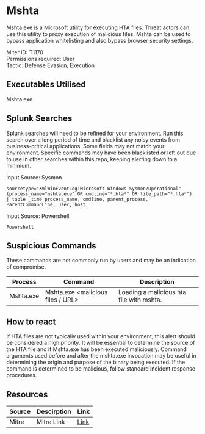 # Mshta
Mshta.exe is a Microsoft utility for executing HTA files. Threat actors can use this utility to proxy execution of malicious files. Mshta can be used to bypass application whitelisting and also bypass browser security settings. 

Miter ID: T1170  
Permissions required: User  
Tactic: Defense Evasion, Execution

## Executables Utilised
Mshta.exe


## Splunk Searches
Splunk searches will need to be refined for your environment. Run this search over a long period of time and blacklist any noisy events from business-critical applications. Some fields may not match your environment. Specific commands may have been blacklisted or left out due to use in other searches within this repo, keeping alerting down to a minimum.

Input Source: Sysmon
```
sourcetype="XmlWinEventLog:Microsoft-Windows-Sysmon/Operational"
(process_name="mshta.exe" OR cmdline="*.hta*" OR file_path="*.hta*")
| table _time process_name, cmdline, parent_process, ParentCommandLine, user, host
```
Input Source: Powershell
```
Powershell
```

## Suspicious Commands
These commands are not commonly run by users and may be an indication of compromise.

| Process  | Command | Description
| ------------- | ------------- | -------- | 
|Mshta.exe |Mshta.exe <malicious files / URL> |Loading a malicious hta file with mshta. |

## How to react
If HTA files are not typically used within your environment, this alert should be considered a high priority. It will be essential to determine the source of the HTA file and if Mshta.exe has been executed maliciously. Command arguments used before and after the mshta.exe invocation may be useful in determining the origin and purpose of the binary being executed. If the command is determined to be malicious, follow standard incident response procedures. 

## Resources

| Source | Descirption | Link | 
| --- | --- | --- |
|Mitre |Mitre Link |[Link](https://attack.mitre.org/techniques/T1170/) |
